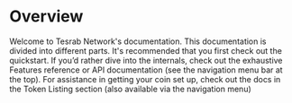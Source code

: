 # Overview

Welcome to Tesrab Network's documentation. This documentation is divided into different parts. It's recommended that you first check out the quickstart. If you’d rather dive into the internals, check out the exhaustive Features reference or API documentation \(see the navigation menu bar at the top\). For assistance in getting your coin set up, check out the docs in the Token Listing section \(also available via the navigation menu\)

